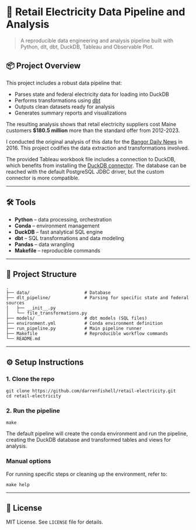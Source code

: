 # 🔌 Retail Electricity Data Pipeline and Analysis

> A reproducible data engineering and analysis pipeline built with Python, dlt, dbt, DuckDB, Tableau and Observable Plot.

## 📦 Project Overview

This project includes a robust data pipeline that:
- Parses state and federal electricity data for loading into DuckDB
- Performs transformations using [dbt](https://www.getdbt.com/)
- Outputs clean datasets ready for analysis
- Generates summary reports and visualizations

The resulting analysis shows that retail electricity suppliers cost Maine customers **$180.5 million** more than the standard offer from 2012-2023.

I conducted the original analysis of this data for the [Bangor Daily News](https://www.bangordailynews.com/2016/08/31/business/business-energy/maine-competitive-electricity-providers-variable-rates/) in 2016. This project codifies the data extraction and transformations involved. 

The provided Tableau workbook file includes a connection to DuckDB, which benefits from installing the [DuckDB connector](https://duckdb.org/docs/stable/guides/data_viewers/tableau.html#installing-the-tableau-duckdb-connector). The database can be reached with the default PostgreSQL JDBC driver, but the custom connector is more compatible.

---

## 🛠️ Tools

- **Python** – data processing, orchestration
- **Conda** – environment management
- **DuckDB** – fast analytical SQL engine
- **dbt** – SQL transformations and data modeling
- **Pandas** – data wrangling
- **Makefile** – reproducible commands

---

## 📁 Project Structure

```
.
├── data/                     # Database
├── dlt_pipeline/             # Parsing for specific state and federal sources
│   ├── __init__.py
│   └── file_transformations.py
├── models/                   # dbt models (SQL files)
├── environment.yml           # Conda environment definition
├── run_pipeline.py           # Main pipeline runner
├── Makefile                  # Reproducible workflow commands
└── README.md
```

---

## ⚙️ Setup Instructions

### 1. Clone the repo

```
git clone https://github.com/darrenfishell/retail-electricity.git
cd retail-electricity
```

### 2. Run the pipeline

```
make
```

The default pipeline will create the conda environment and run the pipeline, creating the DuckDB database and transformed tables and views for analysis.

### Manual options

For running specific steps or cleaning up the environment, refer to: 

```
make help
```

---

## 📜 License

MIT License. See `LICENSE` file for details.
